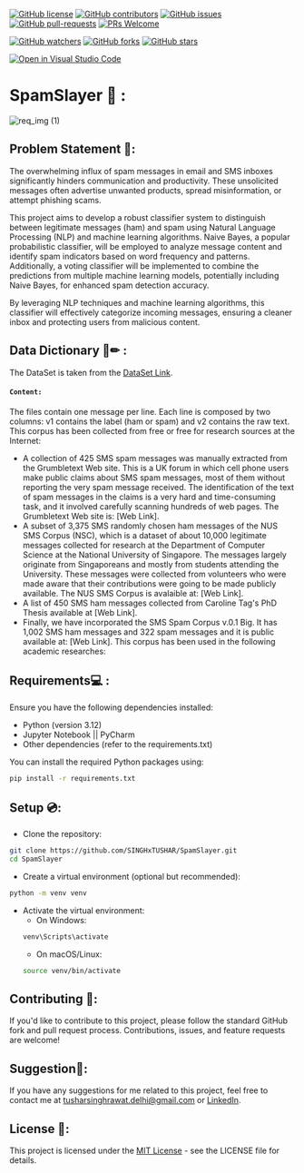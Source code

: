 [![GitHub license](https://img.shields.io/github/license/SINGHxTUSHAR/SpamSlayer.svg)](https://github.com/SINGHxTUSHAR/SpamSlayer/blob/master/LICENSE)
[![GitHub contributors](https://img.shields.io/github/contributors/SINGHxTUSHAR/SpamSlayer.svg)](https://GitHub.com/SINGHxTUSHAR/SpamSlayer/graphs/contributors/)
[![GitHub issues](https://img.shields.io/github/issues/SINGHxTUSHAR/SpamSlayer.svg)](https://GitHub.com/SINGHxTUSHAR/SpamSlayer/issues/)
[![GitHub pull-requests](https://img.shields.io/github/issues-pr/SINGHxTUSHAR/SpamSlayer.svg)](https://GitHub.com/SINGHxTUSHAR/SpamSlayer/pulls/)
[![PRs Welcome](https://img.shields.io/badge/PRs-welcome-brightgreen.svg?style=flat-square)](http://makeapullrequest.com)


[![GitHub watchers](https://img.shields.io/github/watchers/SINGHxTUSHAR/SpamSlayer.svg?style=social&label=Watch&maxAge=2592000)](https://GitHub.com/SINGHxTUSHAR/SpamSlayer/watchers/)
[![GitHub forks](https://img.shields.io/github/forks/SINGHxTUSHAR/SpamSlayer.svg?style=social&label=Fork&maxAge=2592000)](https://GitHub.com/SINGHxTUSHAR/SpamSlayer/network/)
[![GitHub stars](https://img.shields.io/github/stars/SINGHxTUSHAR/SpamSlayer.svg?style=social&label=Star&maxAge=2592000)](https://GitHub.com/SINGHxTUSHAR/SpamSlayer/stargazers/)

[![Open in Visual Studio Code](https://img.shields.io/static/v1?logo=visualstudiocode&label=&message=Open%20in%20Visual%20Studio%20Code&labelColor=2c2c32&color=007acc&logoColor=007acc)](https://open.vscode.dev/SINGHxTUSHAR/SpamSlayer)


# SpamSlayer 💾 :
![req_img (1)](https://github.com/SINGHxTUSHAR/SpamSlayer/assets/113624520/46feeb41-d46d-4067-b00c-6090df0eaf2a)

## Problem Statement 💼: 
The overwhelming influx of spam messages in email and SMS inboxes significantly hinders communication and productivity. These unsolicited messages often advertise unwanted products, spread misinformation, or attempt phishing scams.

This project aims to develop a robust classifier system to distinguish between legitimate messages (ham) and spam using Natural Language Processing (NLP) and machine learning algorithms. Naive Bayes, a popular probabilistic classifier, will be employed to analyze message content and identify spam indicators based on word frequency and patterns. Additionally, a voting classifier will be implemented to combine the predictions from multiple machine learning models, potentially including Naive Bayes, for enhanced spam detection accuracy.

By leveraging NLP techniques and machine learning algorithms, this classifier will effectively categorize incoming messages, ensuring a cleaner inbox and protecting users from malicious content.


## Data Dictionary 📄✏ :
The DataSet is taken from the <a href="https://www.kaggle.com/datasets/uciml/sms-spam-collection-dataset "> DataSet Link</a>.
#### `Content:`


The files contain one message per line. Each line is composed by two columns: v1 contains the label (ham or spam) and v2 contains the raw text.
This corpus has been collected from free or free for research sources at the Internet:

- A collection of 425 SMS spam messages was manually extracted from the Grumbletext Web site. This is a UK forum in which cell phone users make public claims about SMS spam messages, most of them without reporting the very spam message received. The identification of the text of spam messages in the claims is a very hard and time-consuming task, and it involved carefully scanning hundreds of web pages. The Grumbletext Web site is: [Web Link].
- A subset of 3,375 SMS randomly chosen ham messages of the NUS SMS Corpus (NSC), which is a dataset of about 10,000 legitimate messages collected for research at the Department of Computer Science at the National University of Singapore. The messages largely originate from Singaporeans and mostly from students attending the University. These messages were collected from volunteers who were made aware that their contributions were going to be made publicly available. The NUS SMS Corpus is avalaible at: [Web Link].
- A list of 450 SMS ham messages collected from Caroline Tag's PhD Thesis available at [Web Link].
- Finally, we have incorporated the SMS Spam Corpus v.0.1 Big. It has 1,002 SMS ham messages and 322 spam messages and it is public available at: [Web Link]. This corpus has been used in the following academic researches:


## Requirements💻 :

Ensure you have the following dependencies installed:

- Python (version 3.12)
- Jupyter Notebook || PyCharm
- Other dependencies (refer to the requirements.txt)

You can install the required Python packages using:

```bash
pip install -r requirements.txt
```


## Setup 💿:

- Clone the repository:
```bash
git clone https://github.com/SINGHxTUSHAR/SpamSlayer.git
cd SpamSlayer
```
- Create a virtual environment (optional but recommended):
```bash
python -m venv venv
```
- Activate the virtual environment:
  - On Windows:
   ```bash
   venv\Scripts\activate
   ```
  - On macOS/Linux:
  ```bash
  source venv/bin/activate
  ```

## Contributing 📌:
If you'd like to contribute to this project, please follow the standard GitHub fork and pull request process. Contributions, issues, and feature requests are welcome!

## Suggestion🚀: 
If you have any suggestions for me related to this project, feel free to contact me at tusharsinghrawat.delhi@gmail.com or <a href="https://www.linkedin.com/in/singhxtushar/">LinkedIn</a>.

## License 📝:
This project is licensed under the <a href="https://github.com/SINGHxTUSHAR/SpamSlayer/blob/main/LICENSE">MIT License</a> - see the LICENSE file for details.
